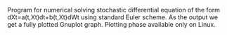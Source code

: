 Program for numerical solving stochastic differential equation of the form dXt=a(t,Xt)dt+b(t,Xt)dWt
using standard Euler scheme. As the output we get a fully plotted Gnuplot graph. Plotting phase available only on Linux.
